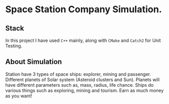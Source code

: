 # Space Station Company Simulation.

## Stack

In this project I have used ```C++``` mainly, along with ```CMake``` and ```Catch2``` for Unit Testing.

## About Simulation

Station have 3 types of space ships: explorer, mining and passenger. Different planets of Solar system (Asteroid clusters and Sun). Planets will have different parameters such as, mass, radius, life chance. Ships do various things such as exploring, mining and tourism. Earn as much money as you want!
